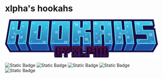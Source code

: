 # xlpha's hookahs

 ![Logo](/pics/minecraft_title.png)


 ![Static Badge](https://img.shields.io/badge/made_for-Kreuz_SMP-orange?style=flat) ![Static Badge](https://img.shields.io/badge/%D0%B8%D1%81%D0%BA%D0%BB%D1%8E%D1%87%D0%B8%D1%82%D0%B5%D0%BB%D1%8C%D0%BD%D0%BE-%D1%80%D0%B0%D0%B4%D0%B8_%D0%BA%D0%B0%D0%B9%D1%84%D0%B0-green?style=flat) ![Static Badge](https://img.shields.io/badge/%D1%80%D0%B0%D0%B1%D0%BE%D1%82%D0%B0%D0%B5%D1%82%20%D0%BD%D0%B0-1.21--1.21.1-red?style=flat) ![Static Badge](https://img.shields.io/badge/%D1%82%D0%B8%D0%BA%D0%B0%D1%8E%D1%89%D0%B8%D1%85_%D1%84%D1%83%D0%BD%D0%BA%D1%86%D0%B8%D0%B9-0_%D0%B2%D0%BE%D0%BE%D0%B1%D1%89%D0%B5_%D0%BD%D0%B8_%D0%BE%D0%B4%D0%BD%D0%BE%D0%B9-blue?style=flat) ![Static Badge](https://img.shields.io/badge/%D1%8D%D1%80%D0%B8%D0%BA-%D0%BA%D1%80%D0%B0%D1%81%D0%B0%D0%B2%D1%87%D0%B8%D0%BA-white?style=flat)





